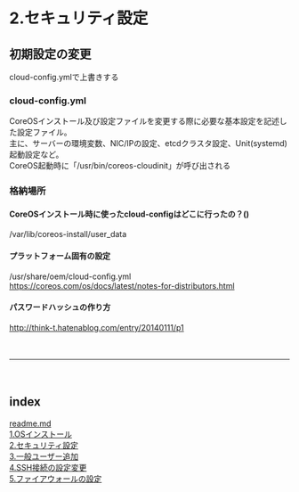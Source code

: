 # 2.セキュリティ設定

## 初期設定の変更
cloud-config.ymlで上書きする  

### cloud-config.yml
CoreOSインストール及び設定ファイルを変更する際に必要な基本設定を記述した設定ファイル。  
主に、サーバーの環境変数、NIC/IPの設定、etcdクラスタ設定、Unit(systemd)起動設定など。  
CoreOS起動時に「/usr/bin/coreos-cloudinit」が呼び出される  

### 格納場所

#### CoreOSインストール時に使ったcloud-configはどこに行ったの？()
/var/lib/coreos-install/user_data

#### プラットフォーム固有の設定
/usr/share/oem/cloud-config.yml  
https://coreos.com/os/docs/latest/notes-for-distributors.html  

#### パスワードハッシュの作り方
http://think-t.hatenablog.com/entry/20140111/p1  

　  
- - - 
　  
## index
<a href="./readme.md">readme.md</a>  
<a href="./1.OSインストール.md">1.OSインストール</a>  
<a href="./2.セキュリティ設定.md">2.セキュリティ設定</a>  
<a href="./3.一般ユーザー追加.md">3.一般ユーザー追加</a>  
<a href="./4.SSH接続の設定変更.md">4.SSH接続の設定変更</a>  
<a href="./5.ファイアウォールの設定.md">5.ファイアウォールの設定</a>  
　  
